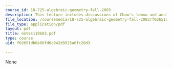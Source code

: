```yaml
---
course_id: 18-725-algebraic-geometry-fall-2003
description: This lecture includes discussions of Chow's lemma and analytic spaces.
file_location: /coursemedia/18-725-algebraic-geometry-fall-2003/f02651db8e88fd6c942d9925a6fc20d3_notes110603.pdf
file_type: application/pdf
layout: pdf
title: notes110603.pdf
type: course
uid: f02651db8e88fd6c942d9925a6fc20d3

---
```

None